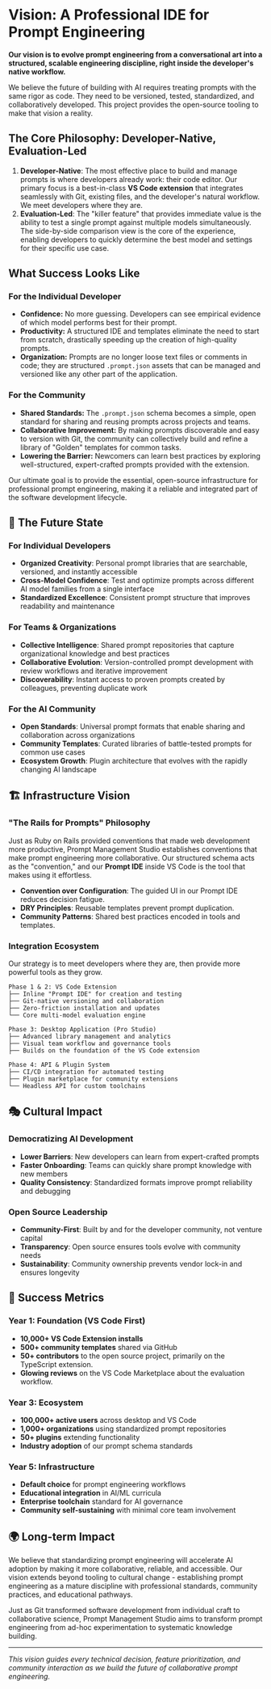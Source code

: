 # Vision: A Professional IDE for Prompt Engineering

**Our vision is to evolve prompt engineering from a conversational art into a structured, scalable engineering discipline, right inside the developer's native workflow.**

We believe the future of building with AI requires treating prompts with the same rigor as code. They need to be versioned, tested, standardized, and collaboratively developed. This project provides the open-source tooling to make that vision a reality.

## The Core Philosophy: Developer-Native, Evaluation-Led

1.  **Developer-Native**: The most effective place to build and manage prompts is where developers already work: their code editor. Our primary focus is a best-in-class **VS Code extension** that integrates seamlessly with Git, existing files, and the developer's natural workflow. We meet developers where they are.
2.  **Evaluation-Led**: The "killer feature" that provides immediate value is the ability to test a single prompt against multiple models simultaneously. The side-by-side comparison view is the core of the experience, enabling developers to quickly determine the best model and settings for their specific use case.

## What Success Looks Like

### For the Individual Developer
- **Confidence:** No more guessing. Developers can see empirical evidence of which model performs best for their prompt.
- **Productivity:** A structured IDE and templates eliminate the need to start from scratch, drastically speeding up the creation of high-quality prompts.
- **Organization:** Prompts are no longer loose text files or comments in code; they are structured `.prompt.json` assets that can be managed and versioned like any other part of the application.

### For the Community
- **Shared Standards:** The `.prompt.json` schema becomes a simple, open standard for sharing and reusing prompts across projects and teams.
- **Collaborative Improvement:** By making prompts discoverable and easy to version with Git, the community can collectively build and refine a library of "Golden" templates for common tasks.
- **Lowering the Barrier:** Newcomers can learn best practices by exploring well-structured, expert-crafted prompts provided with the extension.

Our ultimate goal is to provide the essential, open-source infrastructure for professional prompt engineering, making it a reliable and integrated part of the software development lifecycle.

## 🌟 The Future State

### For Individual Developers
- **Organized Creativity**: Personal prompt libraries that are searchable, versioned, and instantly accessible
- **Cross-Model Confidence**: Test and optimize prompts across different AI model families from a single interface
- **Standardized Excellence**: Consistent prompt structure that improves readability and maintenance

### For Teams & Organizations
- **Collective Intelligence**: Shared prompt repositories that capture organizational knowledge and best practices
- **Collaborative Evolution**: Version-controlled prompt development with review workflows and iterative improvement
- **Discoverability**: Instant access to proven prompts created by colleagues, preventing duplicate work

### For the AI Community
- **Open Standards**: Universal prompt formats that enable sharing and collaboration across organizations
- **Community Templates**: Curated libraries of battle-tested prompts for common use cases
- **Ecosystem Growth**: Plugin architecture that evolves with the rapidly changing AI landscape

## 🏗️ Infrastructure Vision

### "The Rails for Prompts" Philosophy
Just as Ruby on Rails provided conventions that made web development more productive, Prompt Management Studio establishes conventions that make prompt engineering more collaborative. Our structured schema acts as the "convention," and our **Prompt IDE** inside VS Code is the tool that makes using it effortless.

- **Convention over Configuration**: The guided UI in our Prompt IDE reduces decision fatigue.
- **DRY Principles**: Reusable templates prevent prompt duplication.
- **Community Patterns**: Shared best practices encoded in tools and templates.

### Integration Ecosystem
Our strategy is to meet developers where they are, then provide more powerful tools as they grow.
```
Phase 1 & 2: VS Code Extension
├── Inline "Prompt IDE" for creation and testing
├── Git-native versioning and collaboration
├── Zero-friction installation and updates
└── Core multi-model evaluation engine

Phase 3: Desktop Application (Pro Studio)
├── Advanced library management and analytics
├── Visual team workflow and governance tools
├── Builds on the foundation of the VS Code extension

Phase 4: API & Plugin System
├── CI/CD integration for automated testing
├── Plugin marketplace for community extensions
└── Headless API for custom toolchains
```

## 🎭 Cultural Impact

### Democratizing AI Development
- **Lower Barriers**: New developers can learn from expert-crafted prompts
- **Faster Onboarding**: Teams can quickly share prompt knowledge with new members
- **Quality Consistency**: Standardized formats improve prompt reliability and debugging

### Open Source Leadership
- **Community-First**: Built by and for the developer community, not venture capital
- **Transparency**: Open source ensures tools evolve with community needs
- **Sustainability**: Community ownership prevents vendor lock-in and ensures longevity

## 🚀 Success Metrics

### Year 1: Foundation (VS Code First)
- **10,000+ VS Code Extension installs**
- **500+ community templates** shared via GitHub
- **50+ contributors** to the open source project, primarily on the TypeScript extension.
- **Glowing reviews** on the VS Code Marketplace about the evaluation workflow.

### Year 3: Ecosystem
- **100,000+ active users** across desktop and VS Code
- **1,000+ organizations** using standardized prompt repositories
- **50+ plugins** extending functionality
- **Industry adoption** of our prompt schema standards

### Year 5: Infrastructure
- **Default choice** for prompt engineering workflows
- **Educational integration** in AI/ML curricula
- **Enterprise toolchain** standard for AI governance
- **Community self-sustaining** with minimal core team involvement

## 🌍 Long-term Impact

We believe that standardizing prompt engineering will accelerate AI adoption by making it more collaborative, reliable, and accessible. Our vision extends beyond tooling to cultural change - establishing prompt engineering as a mature discipline with professional standards, community practices, and educational pathways.

Just as Git transformed software development from individual craft to collaborative science, Prompt Management Studio aims to transform prompt engineering from ad-hoc experimentation to systematic knowledge building.

---

*This vision guides every technical decision, feature prioritization, and community interaction as we build the future of collaborative prompt engineering.* 